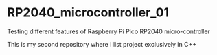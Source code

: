 # RP2040_microcontroller_01
Testing different features of Raspberry Pi Pico RP2040 micro-controller

This is my second repository where I list project exclusively in C++
